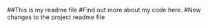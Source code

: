 ##This is my readme file
#Find out more about my code here.
#New changes to the project readme file


